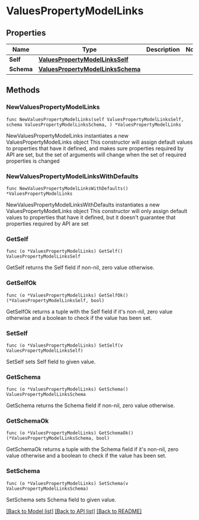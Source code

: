 # ValuesPropertyModelLinks

## Properties

Name | Type | Description | Notes
------------ | ------------- | ------------- | -------------
**Self** | [**ValuesPropertyModelLinksSelf**](ValuesPropertyModelLinksSelf.md) |  | 
**Schema** | [**ValuesPropertyModelLinksSchema**](ValuesPropertyModelLinksSchema.md) |  | 

## Methods

### NewValuesPropertyModelLinks

`func NewValuesPropertyModelLinks(self ValuesPropertyModelLinksSelf, schema ValuesPropertyModelLinksSchema, ) *ValuesPropertyModelLinks`

NewValuesPropertyModelLinks instantiates a new ValuesPropertyModelLinks object
This constructor will assign default values to properties that have it defined,
and makes sure properties required by API are set, but the set of arguments
will change when the set of required properties is changed

### NewValuesPropertyModelLinksWithDefaults

`func NewValuesPropertyModelLinksWithDefaults() *ValuesPropertyModelLinks`

NewValuesPropertyModelLinksWithDefaults instantiates a new ValuesPropertyModelLinks object
This constructor will only assign default values to properties that have it defined,
but it doesn't guarantee that properties required by API are set

### GetSelf

`func (o *ValuesPropertyModelLinks) GetSelf() ValuesPropertyModelLinksSelf`

GetSelf returns the Self field if non-nil, zero value otherwise.

### GetSelfOk

`func (o *ValuesPropertyModelLinks) GetSelfOk() (*ValuesPropertyModelLinksSelf, bool)`

GetSelfOk returns a tuple with the Self field if it's non-nil, zero value otherwise
and a boolean to check if the value has been set.

### SetSelf

`func (o *ValuesPropertyModelLinks) SetSelf(v ValuesPropertyModelLinksSelf)`

SetSelf sets Self field to given value.


### GetSchema

`func (o *ValuesPropertyModelLinks) GetSchema() ValuesPropertyModelLinksSchema`

GetSchema returns the Schema field if non-nil, zero value otherwise.

### GetSchemaOk

`func (o *ValuesPropertyModelLinks) GetSchemaOk() (*ValuesPropertyModelLinksSchema, bool)`

GetSchemaOk returns a tuple with the Schema field if it's non-nil, zero value otherwise
and a boolean to check if the value has been set.

### SetSchema

`func (o *ValuesPropertyModelLinks) SetSchema(v ValuesPropertyModelLinksSchema)`

SetSchema sets Schema field to given value.



[[Back to Model list]](../README.md#documentation-for-models) [[Back to API list]](../README.md#documentation-for-api-endpoints) [[Back to README]](../README.md)



